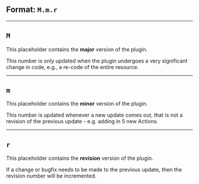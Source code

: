## Format: `M.m.r`

***

## `M`

This placeholder contains the **major** version of the plugin.

This number is only updated when the plugin undergoes a very significant change in code, e.g., a re-code of the entire
resource.

***

## `m`

This placeholder contains the **minor** version of the plugin.

This number is updated whenever a new update comes out, that is not a revision of the previous update - e.g. adding in 5
new Actions.

***

## `r`

This placeholder contains the **revision** version of the plugin.

If a change or bugfix needs to be made to the previous update, then the revision number will be incremented.